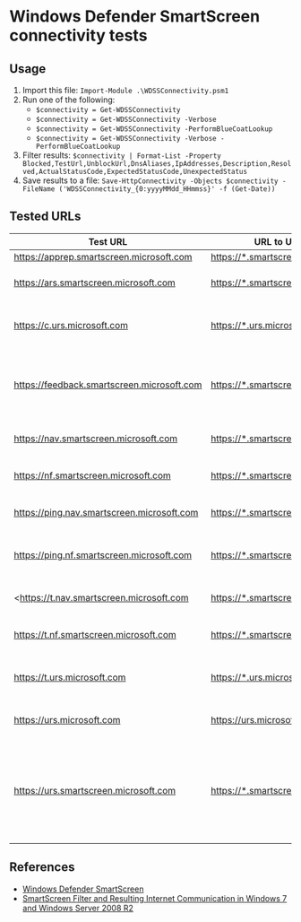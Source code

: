 # Windows Defender SmartScreen connectivity tests

## Usage

1. Import this file: `Import-Module .\WDSSConnectivity.psm1`
1. Run one of the following:
    * `$connectivity = Get-WDSSConnectivity`
    * `$connectivity = Get-WDSSConnectivity -Verbose`
    * `$connectivity = Get-WDSSConnectivity -PerformBlueCoatLookup`
    * `$connectivity = Get-WDSSConnectivity -Verbose -PerformBlueCoatLookup`
1. Filter results: `$connectivity | Format-List -Property Blocked,TestUrl,UnblockUrl,DnsAliases,IpAddresses,Description,Resolved,ActualStatusCode,ExpectedStatusCode,UnexpectedStatus`
1. Save results to a file: `Save-HttpConnectivity -Objects $connectivity -FileName ('WDSSConnectivity_{0:yyyyMMdd_HHmmss}' -f (Get-Date))`

## Tested URLs

| Test URL | URL to Unblock | Description |
| -- | -- | -- |
| <https://apprep.smartscreen.microsoft.com> | <https://*.smartscreen.microsoft.com> | |
| <https://ars.smartscreen.microsoft.com> | <https://*.smartscreen.microsoft.com> | SmartScreen URL used by smartscreen.exe |
| <https://c.urs.microsoft.com> | <https://*.urs.microsoft.com> | SmartScreen URL used by iexplore.exe, MicrosoftEdge.exe |
| <https://feedback.smartscreen.microsoft.com> | <https://*.smartscreen.microsoft.com> | SmartScreen URL used by browsers and users to report feedback on SmartScreen accuracy for a site |
| <https://nav.smartscreen.microsoft.com> | <https://*.smartscreen.microsoft.com> | SmartScreen URL used by smartscreen.exe |
| <https://nf.smartscreen.microsoft.com> | <https://*.smartscreen.microsoft.com> | SmartScreen URL used by NisSrv.exe |
| <https://ping.nav.smartscreen.microsoft.com> | <https://*.smartscreen.microsoft.com> | SmartScreen URL used by smartscreen.exe |
| <https://ping.nf.smartscreen.microsoft.com> | <https://*.smartscreen.microsoft.com> | SmartScreen URL used by NisSrv.exe, smartscreen.exe |
| <https://t.nav.smartscreen.microsoft.com | <https://*.smartscreen.microsoft.com> | SmartScreen URL used by smartscreen.exe |
| <https://t.nf.smartscreen.microsoft.com> | <https://*.smartscreen.microsoft.com> | SmartScreen URL used by NisSrv.exe |
| <https://t.urs.microsoft.com> | <https://*.urs.microsoft.com> | SmartScreen URL used by iexplore.exe, MicrosoftEdge.exe |
| <https://urs.microsoft.com> | <https://urs.microsoft.com> | SmartScreen URL used by iexplore.exe |
| <https://urs.smartscreen.microsoft.com> | <https://*.smartscreen.microsoft.com> | SmartScreen URL used by NisSrv.exe, smartscreen.exe, wdnsfltr.exe (Windows Defender Exploit Guard Network Protection) |

## References

* [Windows Defender SmartScreen](https://docs.microsoft.com/en-us/windows/security/threat-protection/windows-defender-smartscreen/windows-defender-smartscreen-overview)
* [SmartScreen Filter and Resulting Internet Communication in Windows 7 and Windows Server 2008 R2](https://docs.microsoft.com/en-us/previous-versions/windows/it-pro/windows-server-2008-R2-and-2008/ee126149(v=ws.10))
